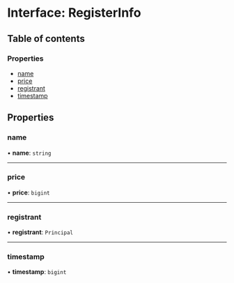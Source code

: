 # Interface: RegisterInfo

## Table of contents

### Properties

- [name](RegisterInfo.md#name)
- [price](RegisterInfo.md#price)
- [registrant](RegisterInfo.md#registrant)
- [timestamp](RegisterInfo.md#timestamp)

## Properties

### name

• **name**: `string`

___

### price

• **price**: `bigint`

___

### registrant

• **registrant**: `Principal`

___

### timestamp

• **timestamp**: `bigint`
